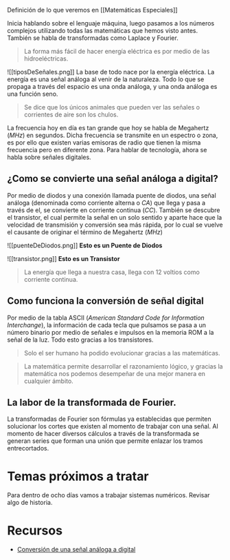 Definición de lo que veremos en [[Matemáticas Especiales]]

Inicia hablando sobre el lenguaje máquina, luego pasamos a los números complejos utilizando todas las matemáticas que hemos visto antes. También se habla de transformadas como Laplace y Fourier.

> La forma más fácil de hacer energía eléctrica es por medio de las hidroeléctricas.

![[tiposDeSeñales.png]]
La base de todo nace por la energía eléctrica. La energía es una señal análoga al venir de la naturaleza. Todo lo que se propaga a través del espacio es una onda análoga, y una onda análoga es una función seno.

> Se dice que los únicos animales que pueden ver las señales o corrientes de aire son los chulos.

La frecuencia hoy en día es tan grande que hoy se habla de Megahertz (*MHz*) en segundos. Dicha frecuencia se transmite en un espectro o zona, es por ello que existen varias emisoras de radio que tienen la misma frecuencia pero en diferente zona.
Para hablar de tecnología, ahora se habla sobre señales digitales.
## ¿Como se convierte una señal análoga a digital?

Por medio de diodos y una conexión llamada puente de diodos, una señal análoga (denominada como corriente alterna o *CA*) que llega y pasa a través de el, se convierte en corriente continua (*CC*). También se descubre el transistor, el cual permite la señal en un solo sentido y aparte hace que la velocidad de transmisión y conversión sea más rápida, por lo cual se vuelve el causante de originar el término de Megahertz (*MHz*) 

![[puenteDeDiodos.png]]
**Esto es un Puente de Diodos**

![[transistor.png]]
**Esto es un Transistor**

> La energía que llega a nuestra casa, llega con 12 voltios como corriente continua.


## Como funciona la conversión de señal digital

Por medio de la tabla ASCII (*American Standard Code for Information Interchange*), la información de cada tecla que pulsamos se pasa a un número binario por medio de señales e impulsos en la memoria ROM a la señal de la luz. Todo esto gracias a los transistores. 

> Solo el ser humano ha podido evolucionar gracias a las matemáticas. 

> La matemática permite desarrollar el razonamiento lógico, y gracias la matemática nos podemos desempeñar de una mejor manera en cualquier ámbito.

## La labor de la transformada de Fourier.

La transformadas de Fourier son fórmulas ya establecidas que permiten solucionar los cortes que existen al momento de trabajar con una señal. Al momento de hacer diversos cálculos a través de la transformada se generan series que forman una unión que permite enlazar los tramos entrecortados.


# Temas próximos a tratar
Para dentro de ocho días vamos a trabajar sistemas numéricos. Revisar algo de historia.
# Recursos
- [Conversión de una señal análoga a digital](https://ikastaroak.ulhi.net/edu/es/IEA/ICTV/ICTV02/es_IEA_ICTV02_Contenidos/website_522_conversin_de_la_seal_analgica_en_digital.html#:~:text=La%20conversi%C3%B3n%20de%20una%20se%C3%B1al,%3A%20muestreo%2C%20cuantificaci%C3%B3n%20y%20codificaci%C3%B3n.)


